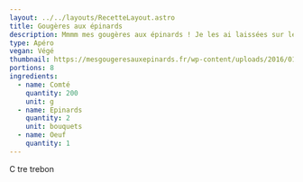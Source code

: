 ```yaml
---
layout: ../../layouts/RecetteLayout.astro
title: Gougères aux épinards
description: Mmmm mes gougères aux épinards ! Je les ai laissées sur le feu ! 😱
type: Apéro
vegan: Végé
thumbnail: https://mesgougeresauxepinards.fr/wp-content/uploads/2016/01/mes_gougeres_aux_epinards_2.jpg
portions: 8
ingredients:
  - name: Comté
    quantity: 200
    unit: g
  - name: Epinards
    quantity: 2
    unit: bouquets
  - name: Oeuf
    quantity: 1
---
```

C tre trebon
